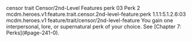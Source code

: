 <ability>
  <metadata>
    <class>censor</class>
    <feature_type>trait</feature_type>
    <file_dpath>Censor/2nd-Level Features</file_dpath>
    <item_id>perk</item_id>
    <item_index>03</item_index>
    <item_name>Perk</item_name>
    <level>2</level>
    <scc>mcdm.heroes.v1:feature.trait.censor.2nd-level-feature:perk</scc>
    <scdc>1.1.1:5.1.2.6:03</scdc>
    <source>mcdm.heroes.v1</source>
    <type>feature/trait/censor/2nd-level-feature</type>
  </metadata>
  <effects>
    <effect type="mundane">You gain one interpersonal, lore, or supernatural perk of your choice. See [Chapter 7: Perks](#page-241-0).</effect>
  </effects>
</ability>
